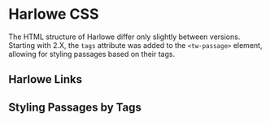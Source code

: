 # Harlowe CSS

The HTML structure of Harlowe differ only slightly between versions. Starting with 2.X, the `tags` attribute was added to the `<tw-passage>` element, allowing for styling passages based on their tags.

## Harlowe Links

## Styling Passages by Tags
